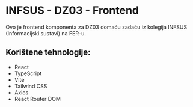 # INFSUS - DZ03 - Frontend

Ovo je frontend komponenta za DZ03 domaću zadaću iz kolegija INFSUS (Informacijski sustavi) na FER-u.

## Korištene tehnologije:

*   React
*   TypeScript
*   Vite
*   Tailwind CSS
*   Axios
*   React Router DOM
